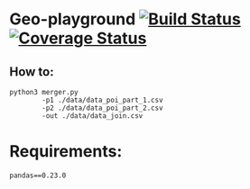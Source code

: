 # Geo-playground [![Build Status](https://travis-ci.org/valeriocos/geo-playground.svg?branch=master)](https://travis-ci.org/valeriocos/geo-playground)[![Coverage Status](https://coveralls.io/repos/github/valeriocos/geo-playground/badge.svg?branch=master)](https://coveralls.io/github/valeriocos/geo-playground?branch=master)

## How to:

```
python3 merger.py 
        -p1 ./data/data_poi_part_1.csv 
        -p2 ./data/data_poi_part_2.csv
        -out ./data/data_join.csv
```

# Requirements:
```
pandas==0.23.0
```